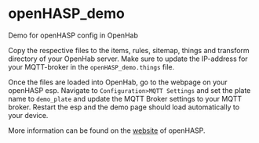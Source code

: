 # openHASP_demo
Demo for openHASP config in OpenHab

Copy the respective files to the items, rules, sitemap, things and transform directory of your OpenHab server.
Make sure to update the IP-address for your MQTT-broker in the `openHASP_demo.things` file.

Once the files are loaded into OpenHab, go to the webpage on your openHASP esp. Navigate to `Configuration>MQTT Settings` and set the plate name to `demo_plate` and update the MQTT Broker settings to your MQTT broker.
Restart the esp and the demo page should load automatically to your device.

More information can be found on the [website](https://www.openHASP.com/) of openHASP. 
